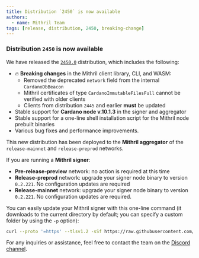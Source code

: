 ```yaml
---
title: Distribution `2450` is now available
authors:
  - name: Mithril Team
tags: [release, distribution, 2450, breaking-change]
---
```


### Distribution `2450` is now available

We have released the [`2450.0`](https://github.com/input-output-hk/mithril/releases/tag/2450.0) distribution, which includes the following:

- :fire: **Breaking changes** in the Mithril client library, CLI, and WASM:
  - Removed the deprecated `network` field from the internal `CardanoDbBeacon`
  - Mithril certificates of type `CardanoImmutableFilesFull` cannot be verified with older clients
  - Clients from distribution `2445` and earlier **must** be updated
- Stable support for **Cardano node v.10.1.3** in the signer and aggregator
- Stable support for a one-line shell installation script for the Mithril node prebuilt binaries
- Various bug fixes and performance improvements.

This new distribution has been deployed to the **Mithril aggregator** of the `release-mainnet` and `release-preprod` networks.

If you are running a **Mithril signer**:

- **Pre-release-preview** network: no action is required at this time
- **Release-preprod** network: upgrade your signer node binary to version `0.2.221`. No configuration updates are required
- **Release-mainnet** network: upgrade your signer node binary to version `0.2.221`. No configuration updates are required.

You can easily update your Mithril signer with this one-line command (it downloads to the current directory by default; you can specify a custom folder by using the `-p` option):

```bash
curl --proto '=https' --tlsv1.2 -sSf https://raw.githubusercontent.com/input-output-hk/mithril/refs/heads/main/mithril-install.sh | sh -s -- -c mithril-signer -d 2450.0 -p $(pwd)
```

For any inquiries or assistance, feel free to contact the team on the [Discord channel](https://discord.gg/5kaErDKDRq).
